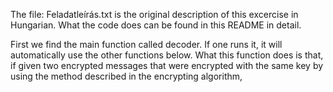 The file: Feladatleírás.txt is the original description of this excercise in Hungarian. What the code does can be found in this README in detail.

First we find the main function called decoder. If one runs it, it will automatically use the other functions below.
What this function does is that, if given two encrypted messages that were encrypted with the same key by using the method described in the encrypting algorithm,
 
